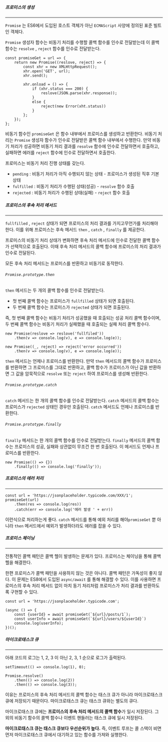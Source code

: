 
##### 프로미스의 생성
---
`Promise` 는 ES6에서 도입된 호스트 객체가 아닌 `ECMAScript` 사양에 정의된 표준 빌트인 객체다.

`Promise` 생성자 함수는 비동기 처리를 수행할 콜백 함수를 인수로 전달받는데 이 콜백 함수는 `resolve` , `reject` 함수를 인수로 전달받는다.

```
const promiseGet = url => {
    return new Promise((reslove, reject) => {
        const xhr = new XMLHttpRequest();
        xhr.open('GET', url);
        xhr.send();

        xhr.onload = () => {
            if (xhr.status === 200) {
                reslove(JSON.parse(xhr.response));
            }
            else {
                reject(new Error(xht.status))
            }
        };
    });
};
```

비동기 함수인 `promiseGet` 은 함수 내부에서 프로미스를 생성하고 반환한다. 비동기 처리는 `Promise` 생성자 함수가 인수로 전달받은 콜백 함수 내부에서 수행한다. 만약 비동기 처리가 성공하면 비동기 처리 결과를 `resolve` 함수에 인수로 전달하면서 호출하고, 실패하면 에러를 `reject` 함수에 인수로 전달하면서 호출한다.

프로미스는 비동기 처리 진행 상태를 갖는다.

- `pending` : 비동기 처리가 아직 수행되지 않는 상태 - 프로미스가 생성된 직후 기본 상태
- `fulfilled`  : 비동기 처리가 수행된 상태(성공) - `resolve` 함수 호출
- `rejected` : 비동기 처리가 수행된 상태(실패) - `reject` 함수 호출 

##### 프로미스의 후속 처리 메서드
---
`fullfilled` , `reject` 상태가 되면 프로미스의 처리 결과를 가지고무언가를 처리해야 한다. 이를 위해 프로미스는 후속 메서드 `then` , `catch` , `finally` 를 제공한다.

프로미스의 비동기 처리 상태가 변화하면 후속 처리 메서드에 인수로 전달한 콜백 함수가 선택적으로 호출된다. 이때 후속 처리 메서드의 콜백 함수에 프로미스의 처리 결과가 인수로 전달된다.

모든 후속 처리 메서드는 프로미스를 반환하고 비동기로 동작한다.

###### `Promise.prototype.then`
`then` 메서드는 두 개의 콜백 함수를 인수로 전달받는다. 
- 첫 번째 콜백 함수는 프로미스가 `fullfilled` 상태가 되면 호출된다.
- 두 번째 콜백 함수는 프로미스가 `rejected` 상태가 되면 호출된다.

즉, 첫 번째 콜백 함수는 비동기 처리가 성공했을 때 호출되는 성공 처리 콜백 함수이며, 두 번째 콜백 함수는 비동기 처리가 실패했을 때 호출되는 실패 처리 콜백 함수다.


```
new Promise(reslove => reslove('fullfiled'))
    .then(v => console.log(v), e => console.log(e));

new Promise((_, reject) => reject('error occurred'))
    .then(v => console.log(v), e => console.log(e));
```

`then` 메서드는 언제나 프로미스를 반환한다. 만약 `then` 메서드의 콜백 함수가 프로미스를 반환하면 그 프로미스를 그대로 반환하고, 콜백 함수가 프로미스가 아닌 값을 반환하면 그 값을 암묵적으로 `resolve` 또는 `reject` 하여 프로미스를 생성해 반환한다.

###### `Promise.prototype.catch`
`catch` 메서드는 한 개의 콜백 함수를 인수로 전달받는다. `catch` 메서드의 콜백 함수는 프로미스가 `rejected` 상태인 경우만 호출된다. `catch` 메서드도 언제나 프로미스를 반환한다.

###### `Promise.prototype.finally`
`finally` 메서드는 한 개의 콜백 함수를 인수로 전달받는다. `finally` 메서드의 콜백 함수는 프로미스의 성공, 실패와 상관없이 무조건 한 번 호출된다. 이 메서드도 언제나 프로미스를 반환한다.

```
new Promise(() => {})
	.finally(() => console.log('finally'));
```


##### 프로미스의 에러 처리
---
```
const url = 'https://jsonplaceholder.typicode.com/XXX/1';
promiseGet(url)
    .then(res => console.log(res))
    .catch(err => console.log('에러 발생 ' + err))
```

이런식으로 처리하는게 좋다. `catch` 메서드를 통해 예외 처리를 해야`promiseGet` 뿐 아니라 `then` 메서드에서 예외가 발생하더라도 에러를 잡을 수 있다.


##### 프로미스 체이닝
---
전통적인 콜백 패턴은 콜백 헬이 발생하는 문제가 있다. 프로미스는 체이닝을 통해 콜백 헬을 해결한다.

한편 프로미스가 콜백 패턴을 사용하지 않는 것은 아니다. 콜백 패턴은 가독성이 좋지 않다. 이 문제는 ES8에서 도입된 `async/await` 를 통해 해결할 수 있다. 이를 사용하면 프로미스의 후속 처리 메서드 없이 마치 동기 처리처럼 프로미스가 처리 결과를 반환하도록 구현할 수 있다.

```
const url = 'https://jsonplaceholder.typicode.com';

(async () => {
    const {userId} = await promiseGet(`${url}/posts/1`);
    const userInfo = await promiseGet(`${url}/users/${userId}`)
    console.log(userInfo);
})();
```


##### 마이크로태스크 큐
---
아래 코드의 로그는 1, 2, 3 이 아닌 2, 3, 1 순으로 로그가 출력된다.

```
setTimeout(() => console.log(1), 0);

Promise.resolve()
    .then(() => console.log(2))
    .then(() => console.log(3));
```


이유는 프로미스의 후속 처리 메서드의 콜백 함수는 태스크 큐가 아니라 마이크로태스크 큐에 저장되기 때문이다. 마이크로태스크 큐는 태스크 큐와는 별도의 큐다. 

마이크로태스크 큐에는 **프로미스의 후속 처리 메서드의 콜백 함수**가 일시 저장된다. 그 외의 비동기 함수의 콜백 함수나 이벤트 핸들러는 태스크 큐에 일시 저장된다.

**마이크로태스크 큐는 태스크 큐보다 우선순위가 높다.** 즉, 이벤트 루프는 콜 스택이 비면 먼저 마이크로태스크 큐에서 대기하고 있는 함수를 가져와 실행한다.


